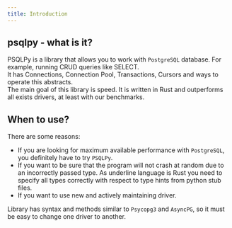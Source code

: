 ```yaml
---
title: Introduction
---
```


## psqlpy - what is it?
PSQLPy is a library that allows you to work with `PostgreSQL` database. For example, running CRUD queries like SELECT.  
It has Connections, Connection Pool, Transactions, Cursors and ways to operate this abstracts.   
The main goal of this library is speed. It is written in Rust and outperforms all exists drivers, at least with our benchmarks.

## When to use?
There are some reasons:
- If you are looking for maximum available performance with `PostgreSQL`, you definitely have to try `PSQLPy`.  
- If you want to be sure that the program will not crash at random due to an incorrectly passed type. As underline language is Rust you need to specify all types correctly with respect to type hints from python stub files.  
- If you want to use new and actively maintaining driver.


Library has syntax and methods similar to `Psycopg3` and `AsyncPG`, so it must be easy to change one driver to another.